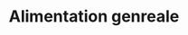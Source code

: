 ---
title: "Alimentation genreale"
url: /cormeilles-en-parisis/alimentation-genreale/
shop: commodité
---